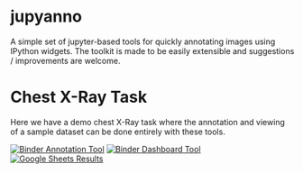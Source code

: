 # jupyanno 

A simple set of jupyter-based tools for quickly annotating images using IPython widgets. The toolkit is made to be easily extensible and suggestions / improvements are welcome.

# Chest X-Ray Task

Here we have a demo chest X-Ray task where the annotation and viewing of a sample dataset can be done entirely with these tools.

[![Binder Annotation Tool](https://img.shields.io/badge/launch-annotation_tool-red.svg)](https://mybinder.org/v2/gh/chestrays/jupyanno/master?urlpath=%2Fmuapps%2Frandom_githubber%2Fanno_app.ipynb)
[![Binder Dashboard Tool](https://img.shields.io/badge/launch-dashboard-blue.svg)](https://mybinder.org/v2/gh/chestrays/jupyanno/master?urlpath=%2Fmuapps%2Fadmin%2Fdashboard.ipynb)
[![Google Sheets Results](https://img.shields.io/badge/show-sheets-green.svg)](https://docs.google.com/spreadsheets/d/1T02tRhe3IUUHYsMchc7hmH8nVI3uR0GffdX1PNxKIZA/edit#gid=1178875150)
